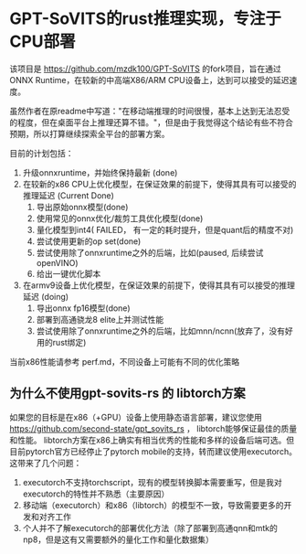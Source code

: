 # GPT-SoVITS的rust推理实现，专注于CPU部署

该项目是 <https://github.com/mzdk100/GPT-SoVITS> 的fork项目，旨在通过ONNX Runtime，在较新的中高端X86/ARM CPU设备上，达到可以接受的延迟速度。

虽然作者在原readme中写道："在移动端推理的时间很慢，基本上达到无法忍受的程度，但在桌面平台上推理还算不错。"，但是由于我觉得这个结论有些不符合预期，所以打算继续探索全平台的部署方案。

目前的计划包括：

1. 升级onnxruntime，并始终保持最新 (done)
2. 在较新的x86 CPU上优化模型，在保证效果的前提下，使得其具有可以接受的推理延迟 (Current Done)
    1. 导出原始onnx模型(done)
    2. 使用常见的onnx优化/裁剪工具优化模型(done)
    3. 量化模型到int4( FAILED， 有一定的耗时提升，但是quant后的精度不对)
    4. 尝试使用更新的op set(done)
    5. 尝试使用除了onnxruntime之外的后端，比如(paused, 后续尝试openVINO)
    6. 给出一键优化脚本
3. 在armv9设备上优化模型，在保证效果的前提下，使得其具有可以接受的推理延迟 (doing)
    1. 导出onnx fp16模型(done)
    2. 部署到高通骁龙8 elite上并测试性能
    3. 尝试使用除了onnxruntime之外的后端，比如mnn/ncnn(放弃了，没有好用的rust绑定)

当前x86性能请参考 perf.md，不同设备上可能有不同的优化策略

## 为什么不使用gpt-sovits-rs 的 libtorch方案

如果您的目标是在x86（+GPU）设备上使用静态语言部署，建议您使用 <https://github.com/second-state/gpt_sovits_rs> ， libtorch能够保证最佳的质量和性能。
libtorch方案在x86上确实有相当优秀的性能和多样的设备后端可选。但目前pytorch官方已经停止了pytorch mobile的支持，转而建议使用executorch。这带来了几个问题：

1. executorch不支持torchscript，现有的模型转换脚本需要重写，但是我对executorch的特性并不熟悉（主要原因）
2. 移动端（executorch）和x86（libtorch）的模型不一致，导致需要更多的开发和对齐工作
3. 个人并不了解executorch的部署优化方法（除了部署到高通qnn和mtk的np8，但是这有又需要额外的量化工作和量化数据集）
